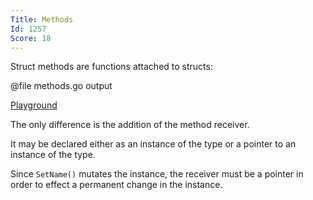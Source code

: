```yaml
---
Title: Methods
Id: 1257
Score: 18
---
```

Struct methods are functions attached to structs:

@file methods.go output

[Playground](https://play.golang.org/p/I5e3yOaRcI)

The only difference is the addition of the method receiver.

It may be declared either as an instance of the type or a pointer to an instance of the type.

Since `SetName()` mutates the instance, the receiver must be a pointer in order to effect a permanent change in the instance.

<!-- TODO: more on pointer vs. value methods -->
